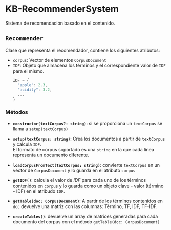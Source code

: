 # KB-RecommenderSystem
Sistema de recomendación basado en el contenido. 


## **`Recommender`**

Clase que representa el recomendador, contiene los siguientes atributos:  

* `corpus`: Vector de elementos `CorpusDocument`
* `IDF`: Objeto que almacena los términos y el correspondiente valor de `IDF` para el mismo.
  ```JavaScript
  IDF = {
    "apple": 2.3,
    "acidity": 3.2,
    ...
  }
  ```

### **Métodos**

* **`constructor(textCorpus?: string)`**: si se proporciona un `textCorpus` se llama a `setup(textCorpus)`


* **`setup(textCorpus: string)`**: Crea los documentos a partir de `textCorpus` y calcula `IDF`.  
El formato de corpus soportado es una `string` en la que cada línea representa un documento diferente.

* **`loadCorpusFromText(textCorpus: string)`**: convierte `textCorpus` en un vector de `CorpusDocument` y lo guarda en el atributo `corpus`

* **`getIDF()`**: calcula el valor de *IDF* para cada uno de los términos contenidos en `corpus` y lo guarda como un objeto clave - valor (término - IDF) en el atribudo `IDF`.

* **`getTable(doc: CorpusDocument)`**: A partir de los términos contenidos en `doc` devuelve una matriz con las  columnas: Término, TF, IDF, TF-IDF.

* **`createTables()`**: devuelve un array de matrices generadas para cada documento del corpus con el método `getTable(doc: CorpusDocument)`


